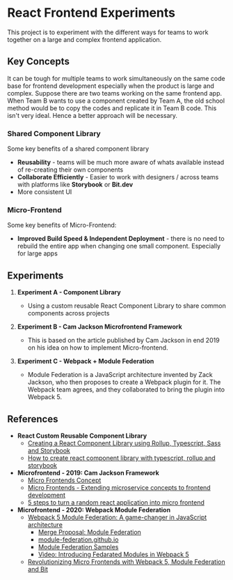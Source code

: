 # React Frontend Experiments

This project is to experiment with the different ways for teams to work together on a large and complex frontend 
application. 

## Key Concepts

It can be tough for multiple teams to work simultaneously on the same code base for frontend development especially 
when the product is large and complex. Suppose there are two teams working on the same frontend app. When Team B wants
to use a component created by Team A, the old school method would be to copy the codes and replicate it in Team B code.
This isn't very ideal. Hence a better approach will be necessary.

### Shared Component Library

Some key benefits of a shared component library
- **Reusability** - teams will be much more aware of whats available instead of re-creating their own components
- **Collaborate Efficiently** - Easier to work with designers / across teams with platforms like **Storybook** or 
**Bit.dev**
- More consistent UI

### Micro-Frontend

Some key benefits of Micro-Frontend:
- **Improved Build Speed & Independent Deployment** - there is no need to rebuild the entire app when changing one 
small component. Especially for large apps

## Experiments

1. **Experiment A - Component Library**
    - Using a custom reusable React Component Library to share common components across projects

2. **Experiment B - Cam Jackson Microfrontend Framework**
   - This is based on the article published by Cam Jackson in end 2019 on his idea on how to implement Micro-frontend.

3. **Experiment C - Webpack + Module Federation**
    - Module Federation is a JavaScript architecture invented by Zack Jackson, who then proposes to create a Webpack 
    plugin for it. The Webpack team agrees, and they collaborated to bring the plugin into Webpack 5.

## References
- **React Custom Reusable Component Library**
    - [Creating a React Component Library using Rollup, Typescript, Sass and Storybook](https://blog.harveydelaney.com/creating-your-own-react-component-library/)
    - [How to create react component library with typescript, rollup and storybook](https://medium.com/@dennisschneider/how-to-create-a-react-component-library-with-typescript-rollup-js-and-storybook-cc3fe95c9c44)
- **Microfrontend - 2019: Cam Jackson Framework**
    - [Micro Frontends Concept](https://martinfowler.com/articles/micro-frontends.html)
    - [Micro Frontends - Extending microservice concepts to frontend development](https://micro-frontends.org/)
    - [5 steps to turn a random react application into micro frontend](https://medium.com/better-programming/5-steps-to-turn-a-random-react-application-into-a-micro-frontend-946718c147e7)
- **Microfrontend - 2020: Webpack Module Federation**
    - [Webpack 5 Module Federation: A game-changer in JavaScript architecture](https://indepth.dev/webpack-5-module-federation-a-game-changer-in-javascript-architecture)
        - [Merge Proposal: Module Federation](https://github.com/webpack/webpack/issues/10352) 
        - [module-federation.github.io](https://module-federation.github.io/)
        - [Module Federation Samples](https://github.com/module-federation/module-federation-examples)
        - [Video: Introducing Fedarated Modules in Webpack 5](https://www.youtube.com/watch?v=D3XYAx30CNc&feature=emb_title)
    - [Revolutionizing Micro Frontends with Webpack 5, Module Federation and Bit](https://blog.bitsrc.io/revolutionizing-micro-frontends-with-webpack-5-module-federation-and-bit-99ff81ceb0)

